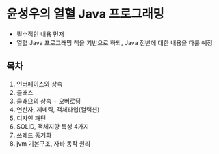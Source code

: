 # 윤성우의 열혈 Java 프로그래밍

- 필수적인 내용 먼저
- 열혈 Java 프로그래밍 책을 기반으로 하되, Java 전반에 대한 내용을 다룰 예정

## 목차
1. [인터페이스와 상속](md/interface.md)
2. 클래스
3. 클래으의 상속 + 오버로딩
4. 연산자, 제네릭, 객체타입(컬랙션)
5. 디자인 패턴
6. SOLID, 객체지향 특성 4가지
7. 쓰레드 동기화
8. jvm 기본구조, 자바 동작 원리
